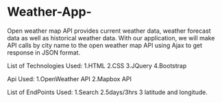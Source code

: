# Weather-App-
Open weather map API provides current weather data, weather forecast data as well as historical weather data.
With our application, we will make API calls by city name to the open weather map API using Ajax to get response in JSON format.

List of Technologies Used:
1.HTML
2.CSS
3.JQuery
4.Bootstrap

Api Used:
1.OpenWeather API
2.Mapbox API

List of EndPoints Used:
1.Search
2.5days/3hrs
3 latitude and longitude.
